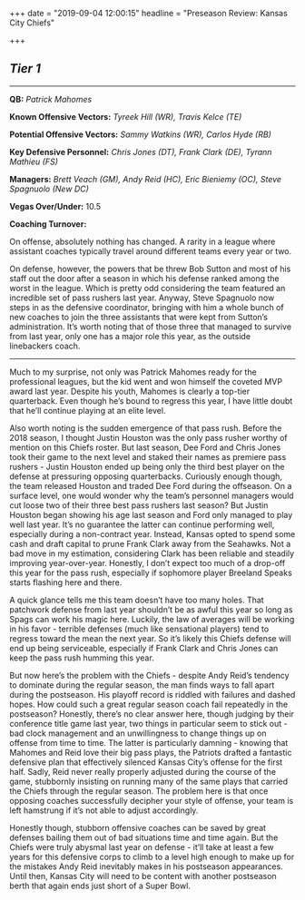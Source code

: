 +++
date = "2019-09-04 12:00:15"
headline = "Preseason Review: Kansas City Chiefs"

+++
## **_Tier 1_**

***

**QB:** _Patrick Mahomes_

**Known Offensive Vectors:** _Tyreek Hill (WR), Travis Kelce (TE)_

**Potential Offensive Vectors:** _Sammy Watkins (WR), Carlos Hyde (RB)_

**Key Defensive Personnel:** _Chris Jones (DT), Frank Clark (DE), Tyrann Mathieu (FS)_

**Managers:** _Brett Veach (GM), Andy Reid (HC), Eric Bieniemy (OC), Steve Spagnuolo (New DC)_

**Vegas Over/Under:** 10.5

**Coaching Turnover:**

On offense, absolutely nothing has changed. A rarity in a league where assistant coaches typically travel around different teams every year or two.

On defense, however, the powers that be threw Bob Sutton and most of his staff out the door after a season in which his defense ranked among the worst in the league. Which is pretty odd considering the team featured an incredible set of pass rushers last year. Anyway, Steve Spagnuolo now steps in as the defensive coordinator, bringing with him a whole bunch of new coaches to join the three assistants that were kept from Sutton’s administration. It’s worth noting that of those three that managed to survive from last year, only one has a major role this year, as the outside linebackers coach.

***

Much to my surprise, not only was Patrick Mahomes ready for the professional leagues, but the kid went and won himself the coveted MVP award last year. Despite his youth, Mahomes is clearly a top-tier quarterback. Even though he’s bound to regress this year, I have little doubt that he’ll continue playing at an elite level.

Also worth noting is the sudden emergence of that pass rush. Before the 2018 season, I thought Justin Houston was the only pass rusher worthy of mention on this Chiefs roster. But last season, Dee Ford and Chris Jones took their game to the next level and staked their names as premiere pass rushers - Justin Houston ended up being only the third best player on the defense at pressuring opposing quarterbacks. Curiously enough though, the team released Houston and traded Dee Ford during the offseason. On a surface level, one would wonder why the team’s personnel managers would cut loose two of their three best pass rushers last season? But Justin Houston began showing his age last season and Ford only managed to play well last year. It’s no guarantee the latter can continue performing well, especially during a non-contract year. Instead, Kansas opted to spend some cash and draft capital to prune Frank Clark away from the Seahawks. Not a bad move in my estimation, considering Clark has been reliable and steadily improving year-over-year. Honestly, I don’t expect too much of a drop-off this year for the pass rush, especially if sophomore player Breeland Speaks starts flashing here and there.

A quick glance tells me this team doesn’t have too many holes. That patchwork defense from last year shouldn’t be as awful this year so long as Spags can work his magic here. Luckily, the law of averages will be working in his favor - terrible defenses (much like sensational players) tend to regress toward the mean the next year. So it’s likely this Chiefs defense will end up being serviceable, especially if Frank Clark and Chris Jones can keep the pass rush humming this year.

But now here’s the problem with the Chiefs - despite Andy Reid’s tendency to dominate during the regular season, the man finds ways to fall apart during the postseason. His playoff record is riddled with failures and dashed hopes. How could such a great regular season coach fail repeatedly in the postseason? Honestly, there’s no clear answer here, though judging by their conference title game last year, two things in particular seem to stick out - bad clock management and an unwillingness to change things up on offense from time to time. The latter is particularly damning - knowing that Mahomes and Reid love their big pass plays, the Patriots drafted a fantastic defensive plan that effectively silenced Kansas City’s offense for the first half. Sadly, Reid never really properly adjusted during the course of the game, stubbornly insisting on running many of the same plays that carried the Chiefs through the regular season. The problem here is that once opposing coaches successfully decipher your style of offense, your team is left hamstrung if it’s not able to adjust accordingly.

Honestly though, stubborn offensive coaches can be saved by great defenses bailing them out of bad situations time and time again. But the Chiefs were truly abysmal last year on defense - it’ll take at least a few years for this defensive corps to climb to a level high enough to make up for the mistakes Andy Reid inevitably makes in his postseason appearances. Until then, Kansas City will need to be content with another postseason berth that again ends just short of a Super Bowl.